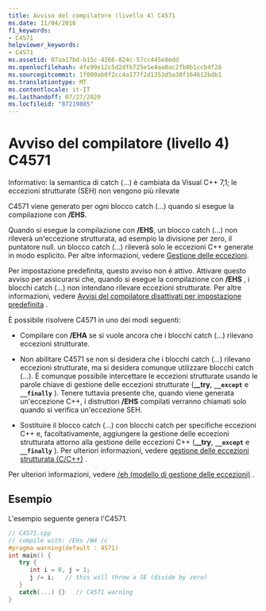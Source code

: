 ```yaml
---
title: Avviso del compilatore (livello 4) C4571
ms.date: 11/04/2016
f1_keywords:
- C4571
helpviewer_keywords:
- C4571
ms.assetid: 07aa17bd-b15c-4266-824c-57cc445e8edd
ms.openlocfilehash: 4fe99e12c5d2dfb725e1e4aa0ac2fb0b1ccb4f28
ms.sourcegitcommit: 1f009ab0f2cc4a177f2d1353d5a38f164612bdb1
ms.translationtype: MT
ms.contentlocale: it-IT
ms.lasthandoff: 07/27/2020
ms.locfileid: "87219885"
---
```

# <a name="compiler-warning-level-4-c4571"></a>Avviso del compilatore (livello 4) C4571

Informativo: la semantica di catch (...) è cambiata da Visual C++ 7,1; le eccezioni strutturate (SEH) non vengono più rilevate

C4571 viene generato per ogni blocco catch (...) quando si esegue la compilazione con **/EHS**.

Quando si esegue la compilazione con **/EHS**, un blocco catch (...) non rileverà un'eccezione strutturata, ad esempio la divisione per zero, il puntatore null. un blocco catch (...) rileverà solo le eccezioni C++ generate in modo esplicito.  Per altre informazioni, vedere [Gestione delle eccezioni](../../cpp/exception-handling-in-visual-cpp.md).

Per impostazione predefinita, questo avviso non è attivo.  Attivare questo avviso per assicurarsi che, quando si esegue la compilazione con **/EHS** , i blocchi catch (...) non intendano rilevare eccezioni strutturate.  Per altre informazioni, vedere [Avvisi del compilatore disattivati per impostazione predefinita](../../preprocessor/compiler-warnings-that-are-off-by-default.md) .

È possibile risolvere C4571 in uno dei modi seguenti:

- Compilare con **/EHA** se si vuole ancora che i blocchi catch (...) rilevano eccezioni strutturate.

- Non abilitare C4571 se non si desidera che i blocchi catch (...) rilevano eccezioni strutturate, ma si desidera comunque utilizzare blocchi catch (...).  È comunque possibile intercettare le eccezioni strutturate usando le parole chiave di gestione delle eccezioni strutturate (**__try**, **`__except`** e **`__finally`** ).  Tenere tuttavia presente che, quando viene generata un'eccezione C++, i distruttori **/EHS** compilati verranno chiamati solo quando si verifica un'eccezione SEH.

- Sostituire il blocco catch (...) con blocchi catch per specifiche eccezioni C++ e, facoltativamente, aggiungere la gestione delle eccezioni strutturata attorno alla gestione delle eccezioni C++ (**__try**, **`__except`** e **`__finally`** ).  Per ulteriori informazioni, vedere [gestione delle eccezioni strutturata (C/C++)](../../cpp/structured-exception-handling-c-cpp.md) .

Per ulteriori informazioni, vedere [/eh (modello di gestione delle eccezioni)](../../build/reference/eh-exception-handling-model.md) .

## <a name="example"></a>Esempio

L'esempio seguente genera l'C4571.

```cpp
// C4571.cpp
// compile with: /EHs /W4 /c
#pragma warning(default : 4571)
int main() {
   try {
      int i = 0, j = 1;
      j /= i;   // this will throw a SE (divide by zero)
   }
   catch(...) {}   // C4571 warning
}
```
